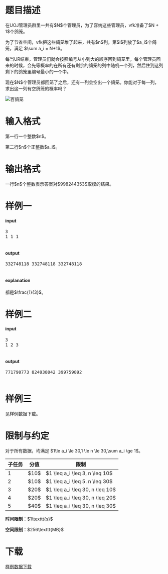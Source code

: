 # 题目描述

<p>在UOJ管理员群里一共有$N$个管理员，为了容纳这些管理员，vfk准备了$N + 1$个鸽笼。</p>
<p>为了节省空间，vfk把这些鸽笼堆了起来，共有$n$列，第$i$列放了$a_i$个鸽笼，满足 $\sum a_i = N+1$。</p>
<p>每当UR结束，管理员们就会按照编号从小到大的顺序回到鸽笼里，每个管理员回来的时候，会先等概率的在所有还有剩余的鸽笼的列中随机一个列，然后住到这列剩下的鸽笼里编号最小的一个中。</p>
<p>现在$N$个管理员都回笼了之后，还有一列会空出一个鸽笼。你能对于每一列，求出这一列有空鸽笼的概率吗？</p>
<p><img class="img-responsive center-block" src="/source/uoj/390/img/aHR0cDovL2ltZy51b2ouYWMvcHJvYmxlbS8zOTAvU2hlbnpoZW5fTWV0cm9fQmFpZ2Vsb25nLmpwZw==.jpg" alt="百鸽笼"/></p>

# 输入格式


<p>第一行一个整数$n$。</p>
<p>第二行$n$个正整数$a_i$。</p>

# 输出格式


<p>一行$n$个整数表示答案对$998244353$取模的结果。</p>

# 样例一


<h4>input</h4>
<pre>3
1 1 1

</pre>

<h4>output</h4>
<pre>332748118 332748118 332748118

</pre>

<h4>explanation</h4>
<p>都是$\frac{1}{3}$。</p>

# 样例二


<h4>input</h4>
<pre>3
1 2 3

</pre>

<h4>output</h4>
<pre>771790773 824938042 399759892

</pre>



# 样例三


<p>见样例数据下载。</p>

# 限制与约定


<p>对于所有数据，均满足 $1\le a_i \le 30,1 \le n \le 30,\sum a_i \ge 1$。</p>
<div class="table-responsive">
<table class="table table-bordered table-text-center table-vertical-middle"><thead><tr><th>子任务</th><th>分值</th><th>限制</th></tr></thead><tbody><tr><td>1</td><td>$10$</td><td>$1 \leq a_i \leq 3, n \leq 10$</td></tr><tr><td>2</td><td>$10$</td><td>$1 \leq a_i \leq 5. n \leq 30$</td></tr><tr><td>3</td><td>$20$</td><td>$1 \leq a_i \leq 30, n \leq 10$</td></tr><tr><td>4</td><td>$20$</td><td>$1 \leq a_i \leq 30, n \leq 20$</td></tr><tr><td>5</td><td>$40$</td><td>$1 \leq a_i \leq 30, n \leq 30$</td></tr></tbody></table></div>

<p><strong>时间限制</strong>：$1\texttt{s}$</p>
<p><strong>空间限制</strong>：$256\texttt{MB}$</p>

# 下载


<p><a href="/download.php?type=problem&amp;id=390">样例数据下载</a></p>
